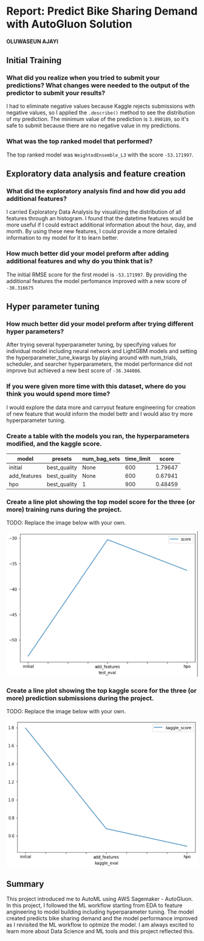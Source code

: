# Report: Predict Bike Sharing Demand with AutoGluon Solution
#### OLUWASEUN AJAYI

## Initial Training
### What did you realize when you tried to submit your predictions? What changes were needed to the output of the predictor to submit your results?
I had to eliminate negative values because Kaggle rejects submissions with negative values, so I applied the `.describe()` method to see the distribution of my prediction. The minimum value of the prediction is `3.090189`, so it's safe to submit because there are no negative value in my predictions.

### What was the top ranked model that performed?
The top ranked model was `WeightedEnsemble_L3` with the score `-53.171997`.

## Exploratory data analysis and feature creation
### What did the exploratory analysis find and how did you add additional features?
I carried Exploratory Data Analysis by visualizing the distribution of all features through an histogram. I found that the datetime features would be more useful if I could extract additional information about the hour, day, and month. By using these new features, I could provide a more detailed information to my model for it to learn better.

### How much better did your model preform after adding additional features and why do you think that is?
The initial RMSE score for the first model is `-53.171997`. By providing the additional features the model perfomance improved with a new score of `-30.316675`


## Hyper parameter tuning
### How much better did your model preform after trying different hyper parameters?
After trying several hyperparameter tuning, by specifying values for individual model including neural network and LightGBM models and setting the hyperparameter_tune_kwargs by playing around with num_trials, scheduler, and searcher hyperparameters, the model performance did not improve but achieved a new best score of `-36.344086`.

### If you were given more time with this dataset, where do you think you would spend more time?
I would explore the data more and carryout feature engineering for creation of new feature that would inform the model bettr and I would also try more hyperparameter tuning.

### Create a table with the models you ran, the hyperparameters modified, and the kaggle score.
|model|presets|num_bag_sets|time_limit|score|
|--|--|--|--|--|
|initial|best_quality|None|600|1.79647|
|add_features|best_quality|None|600|0.67941|
|hpo|best_quality|1|900|0.48459|

### Create a line plot showing the top model score for the three (or more) training runs during the project.

TODO: Replace the image below with your own.

![model_train_score.png](.\images\model_test_score.PNG)

### Create a line plot showing the top kaggle score for the three (or more) prediction submissions during the project.

TODO: Replace the image below with your own.

![model_test_score.png](.\images\model_kaggle_score.PNG)

## Summary
This project introduced me to AutoML using AWS Sagemaker - AutoGluon. In this project, I followed the ML workflow starting from EDA to feature angineering to model building including hyperparameter tuning. The model created predicts bike sharing demand and the model performance improved as I revisited the ML workflow to optmize the model. I am always excited to learn more about Data Science and ML tools and this project reflected this.